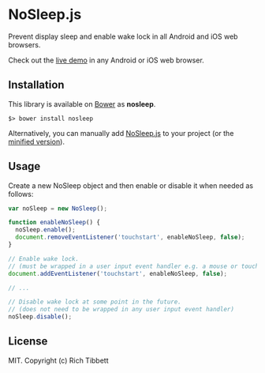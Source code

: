 # NoSleep.js

Prevent display sleep and enable wake lock in all Android and iOS web browsers.

Check out the [live demo](https://richtr.github.io/NoSleep.js/example.html) in any Android or iOS web browser.

## Installation

This library is available on [Bower](http://bower.io/) as **nosleep**.

    $> bower install nosleep

Alternatively, you can manually add [NoSleep.js](https://github.com/richtr/NoSleep.js/blob/master/NoSleep.js) to your project (or the [minified version](https://github.com/richtr/NoSleep.js/blob/master/NoSleep.min.js)).

## Usage

Create a new NoSleep object and then enable or disable it when needed as follows:

``` javascript
var noSleep = new NoSleep();

function enableNoSleep() {
  noSleep.enable();
  document.removeEventListener('touchstart', enableNoSleep, false);
}

// Enable wake lock.
// (must be wrapped in a user input event handler e.g. a mouse or touch handler)
document.addEventListener('touchstart', enableNoSleep, false);

// ...

// Disable wake lock at some point in the future.
// (does not need to be wrapped in any user input event handler)
noSleep.disable();
```

## License

MIT. Copyright (c) Rich Tibbett

